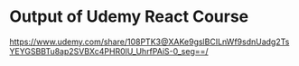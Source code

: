 # Output of Udemy React Course

https://www.udemy.com/share/108PTK3@XAKe9gslBCILnWf9sdnUadg2TsYEYGSBBTu8ap2SVBXc4PHR0lU_UhrfPAiS-0_seg==/